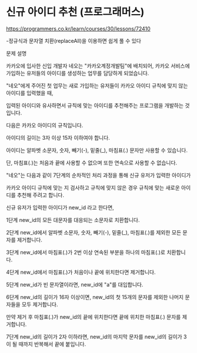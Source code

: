 # 신규 아이디 추천 (프로그래머스)
https://programmers.co.kr/learn/courses/30/lessons/72410

-정규식과 문자열 치환(replaceAll)을 이용하면 쉽게 풀 수 있다


문제 설명


카카오에 입사한 신입 개발자 네오는 "카카오계정개발팀"에 배치되어, 카카오 서비스에 가입하는 유저들의 아이디를 생성하는 업무를 담당하게 되었습니다. 

"네오"에게 주어진 첫 업무는 새로 가입하는 유저들이 카카오 아이디 규칙에 맞지 않는 아이디를 입력했을 때, 

입력된 아이디와 유사하면서 규칙에 맞는 아이디를 추천해주는 프로그램을 개발하는 것입니다.


다음은 카카오 아이디의 규칙입니다.

아이디의 길이는 3자 이상 15자 이하여야 합니다.


아이디는 알파벳 소문자, 숫자, 빼기(-), 밑줄(_), 마침표(.) 문자만 사용할 수 있습니다.


단, 마침표(.)는 처음과 끝에 사용할 수 없으며 또한 연속으로 사용할 수 없습니다.


"네오"는 다음과 같이 7단계의 순차적인 처리 과정을 통해 신규 유저가 입력한 아이디가 

카카오 아이디 규칙에 맞는 지 검사하고 규칙에 맞지 않은 경우 규칙에 맞는 새로운 아이디를 추천해 주려고 합니다.


신규 유저가 입력한 아이디가 new_id 라고 한다면,

1단계 new_id의 모든 대문자를 대응되는 소문자로 치환합니다.


2단계 new_id에서 알파벳 소문자, 숫자, 빼기(-), 밑줄(_), 마침표(.)를 제외한 모든 문자를 제거합니다.


3단계 new_id에서 마침표(.)가 2번 이상 연속된 부분을 하나의 마침표(.)로 치환합니다.


4단계 new_id에서 마침표(.)가 처음이나 끝에 위치한다면 제거합니다.


5단계 new_id가 빈 문자열이라면, new_id에 "a"를 대입합니다.


6단계 new_id의 길이가 16자 이상이면, new_id의 첫 15개의 문자를 제외한 나머지 문자들을 모두 제거합니다.

만약 제거 후 마침표(.)가 new_id의 끝에 위치한다면 끝에 위치한 마침표(.) 문자를 제거합니다.


7단계 new_id의 길이가 2자 이하라면, new_id의 마지막 문자를 new_id의 길이가 3이 될 때까지 반복해서 끝에 붙입니다.
